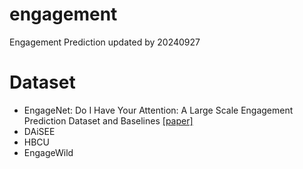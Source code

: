 # engagement
Engagement Prediction
updated by 20240927

# Dataset
- EngageNet: Do I Have Your Attention: A Large Scale Engagement Prediction Dataset and Baselines [[paper]](https://arxiv.org/pdf/2302.00431)
- DAiSEE
- HBCU
- EngageWild
